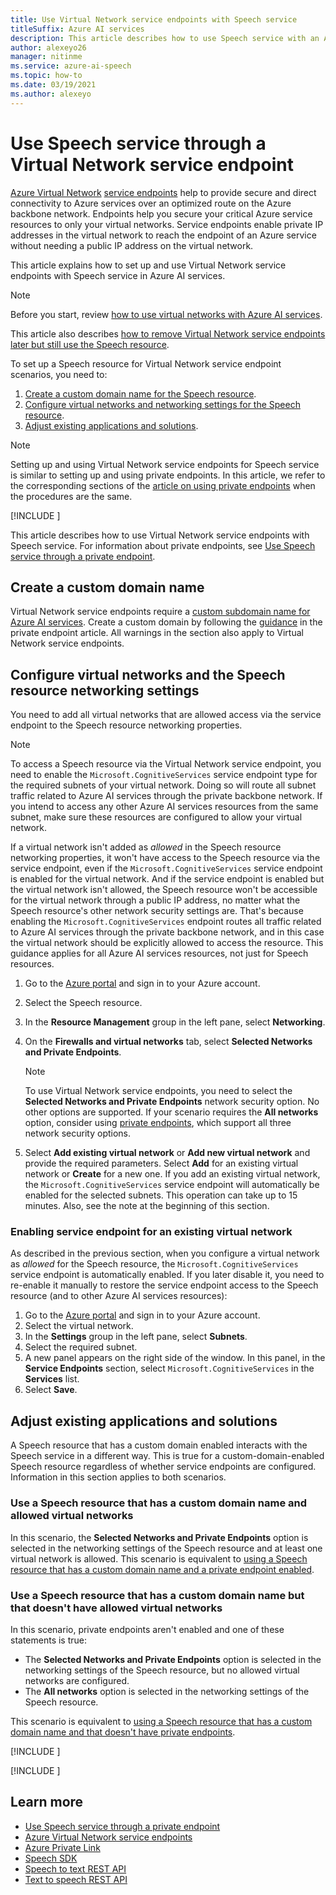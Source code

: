 ```yaml
---
title: Use Virtual Network service endpoints with Speech service
titleSuffix: Azure AI services
description: This article describes how to use Speech service with an Azure Virtual Network service endpoint.
author: alexeyo26
manager: nitinme
ms.service: azure-ai-speech
ms.topic: how-to
ms.date: 03/19/2021
ms.author: alexeyo
---
```


# Use Speech service through a Virtual Network service endpoint

[Azure Virtual Network](../../virtual-network/virtual-networks-overview.md) [service endpoints](../../virtual-network/virtual-network-service-endpoints-overview.md) help to provide secure and direct connectivity to Azure services over an optimized route on the Azure backbone network. Endpoints help you secure your critical Azure service resources to only your virtual networks. Service endpoints enable private IP addresses in the virtual network to reach the endpoint of an Azure service without needing a public IP address on the virtual network.

This article explains how to set up and use Virtual Network service endpoints with Speech service in Azure AI services.

> [!NOTE]
> Before you start, review [how to use virtual networks with Azure AI services](../cognitive-services-virtual-networks.md).

This article also describes [how to remove Virtual Network service endpoints later but still use the Speech resource](#use-a-speech-resource-that-has-a-custom-domain-name-but-that-doesnt-have-allowed-virtual-networks).

To set up a Speech resource for Virtual Network service endpoint scenarios, you need to:
1. [Create a custom domain name for the Speech resource](#create-a-custom-domain-name).
1. [Configure virtual networks and networking settings for the Speech resource](#configure-virtual-networks-and-the-speech-resource-networking-settings).
1. [Adjust existing applications and solutions](#adjust-existing-applications-and-solutions).

> [!NOTE]
> Setting up and using Virtual Network service endpoints for Speech service is similar to setting up and using private endpoints. In this article, we refer to the corresponding sections of the [article on using private endpoints](speech-services-private-link.md) when the procedures are the same.

[!INCLUDE [](includes/speech-vnet-service-enpoints-private-endpoints.md)]

This article describes how to use Virtual Network service endpoints with Speech service. For information about private endpoints, see [Use Speech service through a private endpoint](speech-services-private-link.md).

## Create a custom domain name

Virtual Network service endpoints require a [custom subdomain name for Azure AI services](../cognitive-services-custom-subdomains.md). Create a custom domain by following the [guidance](speech-services-private-link.md#create-a-custom-domain-name) in the private endpoint article. All warnings in the section also apply to Virtual Network service endpoints.

## Configure virtual networks and the Speech resource networking settings

You need to add all virtual networks that are allowed access via the service endpoint to the Speech resource networking properties.

> [!NOTE]
> To access a Speech resource via the Virtual Network service endpoint, you need to enable the `Microsoft.CognitiveServices` service endpoint type for the required subnets of your virtual network. Doing so will route all subnet traffic related to Azure AI services through the private backbone network. If you intend to access any other Azure AI services resources from the same subnet, make sure these resources are configured to allow your virtual network. 
>
> If a virtual network isn't added as *allowed* in the Speech resource networking properties, it won't have access to the Speech resource via the service endpoint, even if the `Microsoft.CognitiveServices` service endpoint is enabled for the virtual network. And if the service endpoint is enabled but the virtual network isn't allowed, the Speech resource won't be accessible for the virtual network through a public IP address, no matter what the Speech resource's other network security settings are. That's because enabling the `Microsoft.CognitiveServices` endpoint routes all traffic related to Azure AI services through the private backbone network, and in this case the virtual network should be explicitly allowed to access the resource. This guidance applies for all Azure AI services resources, not just for Speech resources.  
  
1. Go to the [Azure portal](https://portal.azure.com/) and sign in to your Azure account.
1. Select the Speech resource.
1. In the **Resource Management** group in the left pane, select **Networking**.
1. On the **Firewalls and virtual networks** tab, select **Selected Networks and Private Endpoints**. 

   > [!NOTE]
   > To use Virtual Network service endpoints, you need to select the **Selected Networks and Private Endpoints** network security option. No other options are supported. If your scenario requires the **All networks** option, consider using [private endpoints](speech-services-private-link.md), which support all three network security options.

5. Select **Add existing virtual network** or **Add new virtual network** and provide the required parameters. Select **Add** for an existing virtual network or **Create** for a new one. If you add an existing virtual network, the `Microsoft.CognitiveServices` service endpoint will automatically be enabled for the selected subnets. This operation can take up to 15 minutes. Also, see the note at the beginning of this section.

### Enabling service endpoint for an existing virtual network 

As described in the previous section, when you configure a virtual network as *allowed* for the Speech resource, the `Microsoft.CognitiveServices` service endpoint is automatically enabled. If you later disable it, you need to re-enable it manually to restore the service endpoint access to the Speech resource (and to other Azure AI services resources):

1. Go to the [Azure portal](https://portal.azure.com/) and sign in to your Azure account.
1. Select the virtual network.
1. In the **Settings** group in the left pane, select **Subnets**.
1. Select the required subnet.
1. A new panel appears on the right side of the window. In this panel, in the **Service Endpoints** section, select `Microsoft.CognitiveServices` in the **Services** list.
1. Select **Save**.

## Adjust existing applications and solutions

A Speech resource that has a custom domain enabled interacts with the Speech service in a different way. This is true for a custom-domain-enabled Speech resource regardless of whether service endpoints are configured. Information in this section applies to both scenarios.

### Use a Speech resource that has a custom domain name and allowed virtual networks 

In this scenario, the **Selected Networks and Private Endpoints** option is selected in the networking settings of the Speech resource and at least one virtual network is allowed. This scenario is equivalent to [using a Speech resource that has a custom domain name and a private endpoint enabled](speech-services-private-link.md#adjust-an-application-to-use-a-speech-resource-with-a-private-endpoint).


### Use a Speech resource that has a custom domain name but that doesn't have allowed virtual networks

In this scenario, private endpoints aren't enabled and one of these statements is true:

- The **Selected Networks and Private Endpoints** option is selected in the networking settings of the Speech resource, but no allowed virtual networks are configured.
- The **All networks** option is selected in the networking settings of the Speech resource.

This scenario is equivalent to [using a Speech resource that has a custom domain name and that doesn't have private endpoints](speech-services-private-link.md#adjust-an-application-to-use-a-speech-resource-without-private-endpoints).

[!INCLUDE [](includes/speech-studio-vnet.md)]

[!INCLUDE [](includes/speech-vnet-service-enpoints-private-endpoints-simultaneously.md)]

## Learn more

* [Use Speech service through a private endpoint](speech-services-private-link.md)
* [Azure Virtual Network service endpoints](../../virtual-network/virtual-network-service-endpoints-overview.md)
* [Azure Private Link](../../private-link/private-link-overview.md)
* [Speech SDK](speech-sdk.md)
* [Speech to text REST API](rest-speech-to-text.md)
* [Text to speech REST API](rest-text-to-speech.md)

